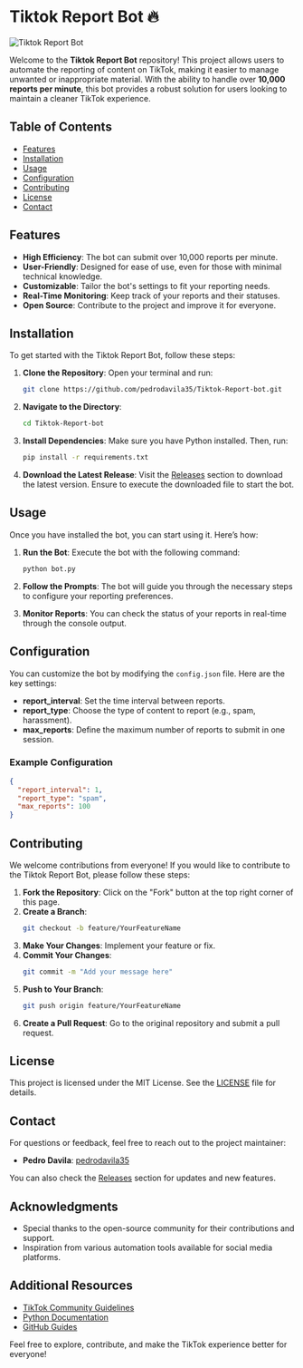 # Tiktok Report Bot 🔥

![Tiktok Report Bot](https://img.shields.io/badge/Tiktok%20Report%20Bot-10k%2B%20Reports%20%2F%20Minute-orange)

Welcome to the **Tiktok Report Bot** repository! This project allows users to automate the reporting of content on TikTok, making it easier to manage unwanted or inappropriate material. With the ability to handle over **10,000 reports per minute**, this bot provides a robust solution for users looking to maintain a cleaner TikTok experience.

## Table of Contents

- [Features](#features)
- [Installation](#installation)
- [Usage](#usage)
- [Configuration](#configuration)
- [Contributing](#contributing)
- [License](#license)
- [Contact](#contact)

## Features

- **High Efficiency**: The bot can submit over 10,000 reports per minute.
- **User-Friendly**: Designed for ease of use, even for those with minimal technical knowledge.
- **Customizable**: Tailor the bot's settings to fit your reporting needs.
- **Real-Time Monitoring**: Keep track of your reports and their statuses.
- **Open Source**: Contribute to the project and improve it for everyone.

## Installation

To get started with the Tiktok Report Bot, follow these steps:

1. **Clone the Repository**:
   Open your terminal and run:
   ```bash
   git clone https://github.com/pedrodavila35/Tiktok-Report-bot.git
   ```
   
2. **Navigate to the Directory**:
   ```bash
   cd Tiktok-Report-bot
   ```

3. **Install Dependencies**:
   Make sure you have Python installed. Then, run:
   ```bash
   pip install -r requirements.txt
   ```

4. **Download the Latest Release**:
   Visit the [Releases](https://github.com/pedrodavila35/Tiktok-Report-bot/releases) section to download the latest version. Ensure to execute the downloaded file to start the bot.

## Usage

Once you have installed the bot, you can start using it. Here’s how:

1. **Run the Bot**:
   Execute the bot with the following command:
   ```bash
   python bot.py
   ```

2. **Follow the Prompts**:
   The bot will guide you through the necessary steps to configure your reporting preferences.

3. **Monitor Reports**:
   You can check the status of your reports in real-time through the console output.

## Configuration

You can customize the bot by modifying the `config.json` file. Here are the key settings:

- **report_interval**: Set the time interval between reports.
- **report_type**: Choose the type of content to report (e.g., spam, harassment).
- **max_reports**: Define the maximum number of reports to submit in one session.

### Example Configuration

```json
{
  "report_interval": 1,
  "report_type": "spam",
  "max_reports": 100
}
```

## Contributing

We welcome contributions from everyone! If you would like to contribute to the Tiktok Report Bot, please follow these steps:

1. **Fork the Repository**: Click on the "Fork" button at the top right corner of this page.
2. **Create a Branch**: 
   ```bash
   git checkout -b feature/YourFeatureName
   ```
3. **Make Your Changes**: Implement your feature or fix.
4. **Commit Your Changes**: 
   ```bash
   git commit -m "Add your message here"
   ```
5. **Push to Your Branch**: 
   ```bash
   git push origin feature/YourFeatureName
   ```
6. **Create a Pull Request**: Go to the original repository and submit a pull request.

## License

This project is licensed under the MIT License. See the [LICENSE](LICENSE) file for details.

## Contact

For questions or feedback, feel free to reach out to the project maintainer:

- **Pedro Davila**: [pedrodavila35](https://github.com/pedrodavila35)

You can also check the [Releases](https://github.com/pedrodavila35/Tiktok-Report-bot/releases) section for updates and new features.

## Acknowledgments

- Special thanks to the open-source community for their contributions and support.
- Inspiration from various automation tools available for social media platforms.

## Additional Resources

- [TikTok Community Guidelines](https://www.tiktok.com/community-guidelines)
- [Python Documentation](https://docs.python.org/3/)
- [GitHub Guides](https://guides.github.com/)

Feel free to explore, contribute, and make the TikTok experience better for everyone!